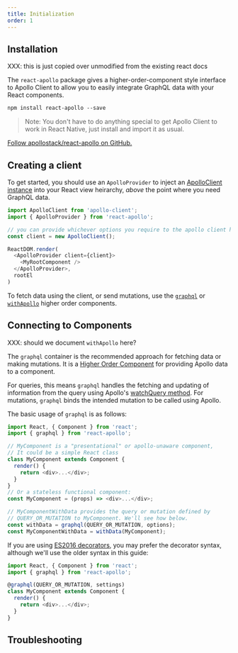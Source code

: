```yaml
---
title: Initialization
order: 1
---
```


## Installation

XXX: this is just copied over unmodified from the existing react docs

The `react-apollo` package gives a higher-order-component style interface to Apollo Client to allow you to easily integrate GraphQL data with your React components.

```txt
npm install react-apollo --save
```

> Note: You don't have to do anything special to get Apollo Client to work in React Native, just install and import it as usual.


[Follow apollostack/react-apollo on GitHub.](https://github.com/apollostack/react-apollo)


## Creating a client

To get started, you should use an `ApolloProvider` to inject an [ApolloClient instance](../apollo-client/index.html#Initializing) into your React view heirarchy, *above* the point where you need GraphQL data.

```js
import ApolloClient from 'apollo-client';
import { ApolloProvider } from 'react-apollo';

// you can provide whichever options you require to the apollo client here.
const client = new ApolloClient();

ReactDOM.render(
  <ApolloProvider client={client}>
    <MyRootComponent />
  </ApolloProvider>,
  rootEl
)
```

To fetch data using the client, or send mutations, use the [`graphql`](#graphql) or [`withApollo`](#withApollo) higher order components.

<h2 id="connecting-to-components">Connecting to Components</h2>

XXX: should we document `withApollo` here?


The `graphql` container is the recommended approach for fetching data or making mutations. It is a [Higher Order Component](https://facebook.github.io/react/blog/2016/07/13/mixins-considered-harmful.html#subscriptions-and-side-effects) for providing Apollo data to a component.

For queries, this means `graphql` handles the fetching and updating of information from the query using Apollo's [watchQuery method](../apollo-client/queries.html#watchQuery). For mutations, `graphql` binds the intended mutation to be called using Apollo.

The basic usage of `graphql` is as follows:

```js
import React, { Component } from 'react';
import { graphql } from 'react-apollo';

// MyComponent is a "presentational" or apollo-unaware component,
// It could be a simple React class
class MyComponent extends Component {
  render() {
    return <div>...</div>;
  }
}
// Or a stateless functional component:
const MyComponent = (props) => <div>...</div>;

// MyComponentWithData provides the query or mutation defined by
// QUERY_OR_MUTATION to MyComponent. We'll see how below.
const withData = graphql(QUERY_OR_MUTATION, options);
const MyComponentWithData = withData(MyComponent);
```

If you are using [ES2016 decorators](https://medium.com/google-developers/exploring-es7-decorators-76ecb65fb841#.nn723s5u2), you may prefer the decorator syntax, although we'll use the older syntax in this guide:

```js
import React, { Component } from 'react';
import { graphql } from 'react-apollo';

@graphql(QUERY_OR_MUTATION, settings)
class MyComponent extends Component {
  render() {
    return <div>...</div>;
  }
}
```


## Troubleshooting
